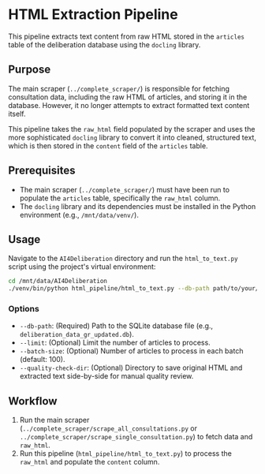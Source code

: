 # HTML Extraction Pipeline

This pipeline extracts text content from raw HTML stored in the `articles` table of the deliberation database using the `docling` library.

## Purpose

The main scraper (`../complete_scraper/`) is responsible for fetching consultation data, including the raw HTML of articles, and storing it in the database. However, it no longer attempts to extract formatted text content itself.

This pipeline takes the `raw_html` field populated by the scraper and uses the more sophisticated `docling` library to convert it into cleaned, structured text, which is then stored in the `content` field of the `articles` table.

## Prerequisites

- The main scraper (`../complete_scraper/`) must have been run to populate the `articles` table, specifically the `raw_html` column.
- The `docling` library and its dependencies must be installed in the Python environment (e.g., `/mnt/data/venv/`).

## Usage

Navigate to the `AI4Deliberation` directory and run the `html_to_text.py` script using the project's virtual environment:

```bash
cd /mnt/data/AI4Deliberation
./venv/bin/python html_pipeline/html_to_text.py --db-path path/to/your/database.db
```

### Options

- `--db-path`: (Required) Path to the SQLite database file (e.g., `deliberation_data_gr_updated.db`).
- `--limit`: (Optional) Limit the number of articles to process.
- `--batch-size`: (Optional) Number of articles to process in each batch (default: 100).
- `--quality-check-dir`: (Optional) Directory to save original HTML and extracted text side-by-side for manual quality review.

## Workflow

1.  Run the main scraper (`../complete_scraper/scrape_all_consultations.py` or `../complete_scraper/scrape_single_consultation.py`) to fetch data and `raw_html`.
2.  Run this pipeline (`html_pipeline/html_to_text.py`) to process the `raw_html` and populate the `content` column.
